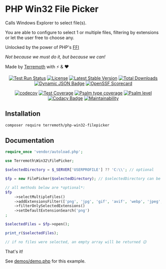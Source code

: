 # PHP Win32 File Picker

Calls Windows Explorer to select file(s).  

You are able to configure to select 1 or multiple files, 
filtering by extensions or let the user free to choose any.

Unlocked by the power of PHP's [FFI](https://www.php.net/manual/en/book.ffi.php)

_Not because we must do it, but because we can!_

Made by [Terremoth](https://github.com/terremoth/) with ⚡ & ❤

<div align="center">
    
[![Test Run Status](https://github.com/terremoth/php-win32-filepicker/actions/workflows/workflow.yml/badge.svg?branch=main)](https://github.com/terremoth/php-win32-filepicker/actions/workflows/workflow.yml)
[![License](https://img.shields.io/github/license/terremoth/php-win32-filepicker.svg?logo=gpl&color=41bb13)](https://github.com/terremoth/php-win32-filepicker/blob/main/LICENSE)
[![Latest Stable Version](https://poser.pugx.org/terremoth/php-win32-filepicker/v/stable)](https://packagist.org/packages/terremoth/php-win32-filepicker)
[![Total Downloads](https://poser.pugx.org/terremoth/php-win32-filepicker/downloads)](https://packagist.org/packages/terremoth/php-win32-filepicker)
[![Dynamic JSON Badge](https://img.shields.io/badge/dynamic/json?url=https%3A%2F%2Fdiscord.com%2Fapi%2Finvites%2FJxFhMVWu82%3Fwith_counts%3Dtrue&query=%24.approximate_member_count&logo=discord&logoColor=white&label=Users%20Total&color=green)](https://discord.gg/JxFhMVWu82)
[![OpenSSF Scorecard](https://api.scorecard.dev/projects/github.com/terremoth/php-win32-filepicker/badge)](https://scorecard.dev/viewer/?uri=github.com/terremoth/php-win32-filepicker)
</div>
<div align="center">

[![codecov](https://codecov.io/gh/terremoth/php-win32-filepicker/graph/badge.svg?token=OK19B0N657)](https://codecov.io/gh/terremoth/php-win32-filepicker)
[![Test Coverage](https://api.codeclimate.com/v1/badges/1ec5c2da0c5a366cecb7/test_coverage)](https://codeclimate.com/github/terremoth/php-win32-filepicker/test_coverage)
[![Psalm type coverage](https://shepherd.dev/github/terremoth/php-win32-filepicker/coverage.svg)](https://shepherd.dev/github/terremoth/php-win32-filepicker)
[![Psalm level](https://shepherd.dev/github/terremoth/php-win32-filepicker/level.svg)](https://shepherd.dev/github/terremoth/php-win32-filepicker)
[![Codacy Badge](https://app.codacy.com/project/badge/Grade/f0b186eb12a745a79b110fde625b645f)](https://app.codacy.com/gh/terremoth/php-win32-filepicker/dashboard?utm_source=gh&utm_medium=referral&utm_content=&utm_campaign=Badge_grade)
[![Maintainability](https://api.codeclimate.com/v1/badges/1ec5c2da0c5a366cecb7/maintainability)](https://codeclimate.com/github/terremoth/php-win32-filepicker/maintainability)
</div>

## Installation

```sh
composer require terremoth/php-win32-filepicker
```

## Documentation

```php
require_once 'vendor/autoload.php';

use Terremoth\Win32\FilePicker;

$selectedDirectory = $_SERVER['USERPROFILE'] ?? 'C:\\'; // optional

$fp = new FilePicker($selectedDirectory); // $selectedDirectory can be null without problem.

// all methods below are *optional*:
$fp
    ->selectMultipleFiles()
    ->addExtensionsFilter(['png', 'jpg', 'gif', 'avif', 'webp', 'jpeg', 'ico', 'bmp'])
    ->filterOnlySelectedExtensions()
    ->setDefaultExtensionSearch('png')
;

$selectedFiles = $fp->open();

print_r($selectedFiles);

// if no files were selected, an empty array will be returned 😉
```

That's it!  

See [demos/demo.php](demos/demo.php) for this example.

